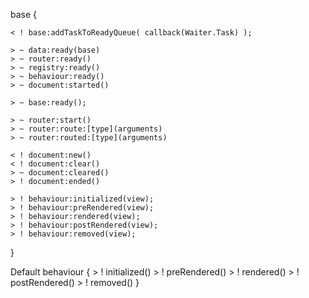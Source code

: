 
base {

	< ! base:addTaskToReadyQueue( callback(Waiter.Task) );

	> ~ data:ready(base)
	> ~ router:ready()
	> ~ registry:ready()
	> ~ behaviour:ready()
	> ~ document:started()

	> ~ base:ready();
	
	> ~ router:start()
	> ~ router:route:[type](arguments)
	> ~ router:routed:[type](arguments)

	< ! document:new()
	< ! document:clear()
	> ~ document:cleared()
	> ! document:ended()

	> ! behaviour:initialized(view);
	> ! behaviour:preRendered(view);
	> ! behaviour:rendered(view);
	> ! behaviour:postRendered(view);
	> ! behaviour:removed(view);
	
}


Default behaviour {
	> ! initialized()
	> ! preRendered()
	> ! rendered()
	> ! postRendered()
	> ! removed()
}
